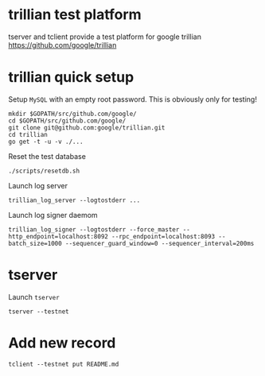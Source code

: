 # trillian test platform

tserver and tclient provide a test platform for google trillian
https://github.com/google/trillian

# trillian quick setup

Setup `MySQL` with an empty root password. This is obviously only for testing!

```
mkdir $GOPATH/src/github.com/google/
cd $GOPATH/src/github.com/google/
git clone git@github.com:google/trillian.git
cd trillian
go get -t -u -v ./...
```

Reset the test database
```
./scripts/resetdb.sh
```

Launch log server
```
trillian_log_server --logtostderr ...
```

Launch log signer daemom
```
trillian_log_signer --logtostderr --force_master --http_endpoint=localhost:8092 --rpc_endpoint=localhost:8093 --batch_size=1000 --sequencer_guard_window=0 --sequencer_interval=200ms
```

# tserver

Launch `tserver`
```
tserver --testnet
```

# Add new record

```
tclient --testnet put README.md
```
